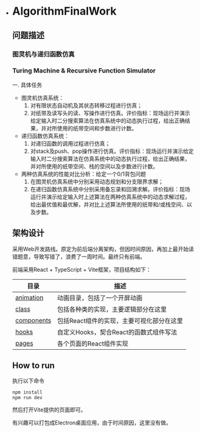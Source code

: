 - # AlgorithmFinalWork

  ## 问题描述

  ### 图灵机与递归函数仿真

  ### Turing Machine & Recursive Function Simulator

  一. 具体任务

  - 图灵机仿真系统：
    1. 对有限状态自动机及其状态转移过程进行仿真；
    2. 对纸带及读写头的读、写操作进行仿真。评价指标：现场运行并演示给定输入时二分搜索算法在仿真系统中的动态执行过程，给出正确结果，并对所使用的纸带空间和步数进行计数。
  - 递归函数仿真系统：
    1. 对递归函数的调用过程进行仿真；
    2. 对stack及push、pop操作进行仿真。评价指标：现场运行并演示给定输入时二分搜索算法在仿真系统中的动态执行过程，给出正确结果，并对所使用的纸带空间、栈的空间以及步数进行计数。
  - 两种仿真系统的性能对比分析：给定一个0/1背包问题
    1. 在图灵机仿真系统中分别采用动态规划和分支限界求解；
    2. 在递归函数仿真系统中分别采用备忘录和回溯求解。评价指标：现场运行并演示给定输入时上述算法在两种仿真系统中的动态求解过程，给出最优值和最优解，并对比上述算法所使用的纸带和/或栈空间、以及步数。

  ## 架构设计

  采用Web开发路线。原定为前后端分离架构，但因时间原因，再加上最开始读错题意，导致写错了，浪费了一周时间。最终只有前端。

  前端采用React + TypeScript + Vite框架，项目结构如下：

  | 目录                           | 描述                                      |
  | ------------------------------ | ----------------------------------------- |
  | [animation](./src/animation)   | 动画目录，包括了一个开屏动画              |
  | [class](./src/class)           | 包括各种类的实现，主要逻辑部分在这里      |
  | [components](./src/components) | 包括React组件的实现，主要可视化部分在这里 |
  | [hooks](./src/hooks)           | 自定义Hooks，契合React的函数式组件写法    |
  | [pages](./src/pages)           | 各个页面的React组件实现                   |

  ## How to run

  执行以下命令

  ```shell
  npm install
  npm run dev
  ```

  然后打开Vite提供的页面即可。

  有兴趣可以打包成Electron桌面应用，由于时间原因，这里没有做。

  
